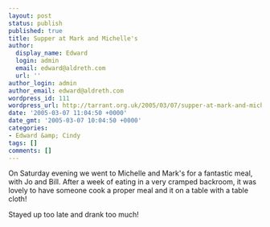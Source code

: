 ```yaml
---
layout: post
status: publish
published: true
title: Supper at Mark and Michelle's
author:
  display_name: Edward
  login: admin
  email: edward@aldreth.com
  url: ''
author_login: admin
author_email: edward@aldreth.com
wordpress_id: 111
wordpress_url: http://tarrant.org.uk/2005/03/07/supper-at-mark-and-michelles/
date: '2005-03-07 11:04:50 +0000'
date_gmt: '2005-03-07 10:04:50 +0000'
categories:
- Edward &amp; Cindy
tags: []
comments: []
---
```

<p>On Saturday evening we went to Michelle and Mark's for a fantastic meal, with Jo and Bill.  After a week of eating in a very cramped backroom, it was lovely to have someone cook a proper meal and it on a table with a table cloth!</p>
<p>Stayed up too late and drank too much!</p>
